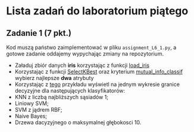 # Lista zadań do laboratorium piątego

## Zadanie 1 (7 pkt.)

Kod muszą państwo zaimplementować w pliku `assignment_L6_1.py`, a gotowe zadanie oddajemy wypychając zmiany na repozytorium.

+ Załaduj zbiór danych __iris__ korzystając z funkcji [load_iris](http://scikit-learn.org/stable/modules/generated/sklearn.datasets.load_iris.html)
+ Korzystając z funkcji [SelectKBest](http://scikit-learn.org/stable/modules/generated/sklearn.feature_selection.SelectKBest.html) oraz kryterium [mutual_info_classif](http://scikit-learn.org/stable/modules/generated/sklearn.feature_selection.mutual_info_classif.html#sklearn.feature_selection.mutual_info_classif) wybierz najlepsze __dwa__ atrybuty 
+ Korzystając z [tego](http://scikit-learn.org/stable/auto_examples/ensemble/plot_voting_decision_regions.html) przykładu wyświetl na jednym wykresie granice decyzyjne dla następujących klasyfikatorów:
 + KNN z liczbą najbliższych sąsiadów 1;
 + Liniowy SVM;
 + SVM z jądrem RBF;
 + Naive Bayes;
 + Drzewa dacyzyjnego o maksymalnej głębokosci 10.
   

